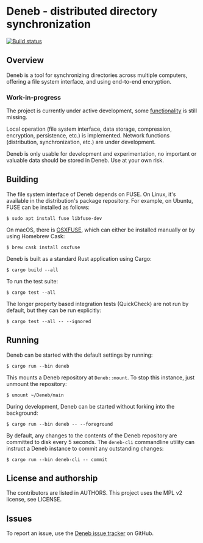# Deneb - distributed directory synchronization

[![Build status](https://travis-ci.org/radupopescu/deneb.svg?branch=master)](https://travis-ci.org/radupopescu/deneb)

## Overview

Deneb is a tool for synchronizing directories across multiple computers, offering a file system interface, and using end-to-end encryption.

### Work-in-progress

The project is currently under active development, some
[functionality](https://github.com/radupopescu/deneb/blob/master/doc/design.md)
is still missing.

Local operation (file system interface, data storage, compression, encryption, persistence, etc.) is implemented. Network functions (distribution, synchronization, etc.) are under development.

Deneb is only usable for development and experimentation, no important or valuable data should be stored in Deneb. Use at your own risk.

## Building

The file system interface of Deneb depends on FUSE. On Linux, it's available in the distribution's package repository. For example, on Ubuntu, FUSE can be installed as follows:

```
$ sudo apt install fuse libfuse-dev
```

On macOS, there is [OSXFUSE](https://osxfuse.github.io/), which can either be installed manually or by using Homebrew Cask:

```
$ brew cask install osxfuse
```

Deneb is built as a standard Rust application using Cargo:

```
$ cargo build --all
```

To run the test suite:

```
$ cargo test --all
```

The longer property based integration tests (QuickCheck) are not run by default, but they can be run explicitly:

```
$ cargo test --all -- --ignored
```

## Running

Deneb can be started with the default settings by running:
```
$ cargo run --bin deneb
```
This mounts a Deneb repository at `Deneb::mount`. To stop this instance, just unmount the repository:
```
$ umount ~/Deneb/main
```

During development, Deneb can be started without forking into the background:
```
$ cargo run --bin deneb -- --foreground
```

By default, any changes to the contents of the Deneb repository are committed to disk every 5 seconds. The `deneb-cli` commandline utility can instruct a Deneb instance to commit any outstanding changes:
```
$ cargo run --bin deneb-cli -- commit
```

## License and authorship

The contributors are listed in AUTHORS. This project uses the MPL v2 license, see LICENSE.

## Issues

To report an issue, use the [Deneb issue tracker](https://github.com/radupopescu/deneb/issues) on GitHub.


